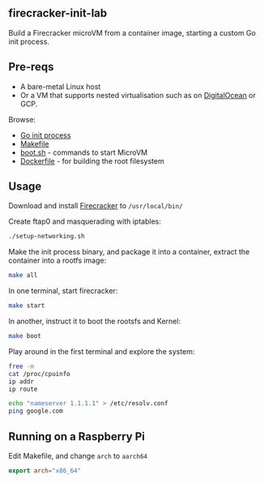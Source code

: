 ## firecracker-init-lab

Build a Firecracker microVM from a container image, starting a custom Go init process.

## Pre-reqs

* A bare-metal Linux host
* Or a VM that supports nested virtualisation such as on [DigitalOcean](https://m.do.co/c/8d4e75e9886f) or GCP. 

Browse:

* [Go init process](/init/main.go)
* [Makefile](/Makefile)
* [boot.sh](/boot.sh) - commands to start MicroVM
* [Dockerfile](/Dockerfile) - for building the root filesystem

## Usage

Download and install [Firecracker](https://github.com/firecracker-microvm/firecracker/releases/tag/v1.0.0) to `/usr/local/bin/`

Create ftap0 and masquerading with iptables:

```bash
./setup-networking.sh
```

Make the init process binary, and package it into a container, extract the container into a rootfs image:

```bash
make all
```

In one terminal, start firecracker:

```bash
make start
```

In another, instruct it to boot the rootsfs and Kernel:

```bash
make boot
```

Play around in the first terminal and explore the system:

```bash
free -m
cat /proc/cpuinfo
ip addr
ip route

echo "nameserver 1.1.1.1" > /etc/resolv.conf
ping google.com
```

## Running on a Raspberry Pi

Edit Makefile, and change `arch` to `aarch64`

```Makefile
export arch="x86_64"
```

